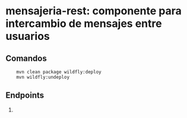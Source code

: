 mensajeria-rest: componente para intercambio de mensajes entre usuarios
========================

Comandos
-------------------------

        mvn clean package wildfly:deploy
        mvn wildfly:undeploy

Endpoints
-------------------------

1.

